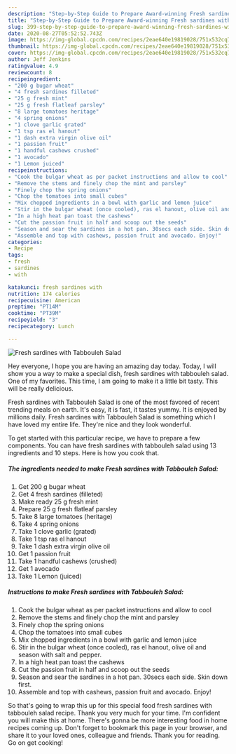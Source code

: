 ```yaml
---
description: "Step-by-Step Guide to Prepare Award-winning Fresh sardines with Tabbouleh Salad"
title: "Step-by-Step Guide to Prepare Award-winning Fresh sardines with Tabbouleh Salad"
slug: 399-step-by-step-guide-to-prepare-award-winning-fresh-sardines-with-tabbouleh-salad
date: 2020-08-27T05:52:52.743Z
image: https://img-global.cpcdn.com/recipes/2eae640e19819028/751x532cq70/fresh-sardines-with-tabbouleh-salad-recipe-main-photo.jpg
thumbnail: https://img-global.cpcdn.com/recipes/2eae640e19819028/751x532cq70/fresh-sardines-with-tabbouleh-salad-recipe-main-photo.jpg
cover: https://img-global.cpcdn.com/recipes/2eae640e19819028/751x532cq70/fresh-sardines-with-tabbouleh-salad-recipe-main-photo.jpg
author: Jeff Jenkins
ratingvalue: 4.9
reviewcount: 8
recipeingredient:
- "200 g bugar wheat"
- "4 fresh sardines filleted"
- "25 g fresh mint"
- "25 g fresh flatleaf parsley"
- "8 large tomatoes heritage"
- "4 spring onions"
- "1 clove garlic grated"
- "1 tsp ras el hanout"
- "1 dash extra virgin olive oil"
- "1 passion fruit"
- "1 handful cashews crushed"
- "1 avocado"
- "1 Lemon juiced"
recipeinstructions:
- "Cook the bulgar wheat as per packet instructions and allow to cool"
- "Remove the stems and finely chop the mint and parsley"
- "Finely chop the spring onions"
- "Chop the tomatoes into small cubes"
- "Mix chopped ingredients in a bowl with garlic and lemon juice"
- "Stir in the bulgar wheat (once cooled), ras el hanout, olive oil and season with salt and pepper."
- "In a high heat pan toast the cashews"
- "Cut the passion fruit in half and scoop out the seeds"
- "Season and sear the sardines in a hot pan. 30secs each side. Skin down first."
- "Assemble and top with cashews, passion fruit and avocado. Enjoy!"
categories:
- Recipe
tags:
- fresh
- sardines
- with

katakunci: fresh sardines with 
nutrition: 174 calories
recipecuisine: American
preptime: "PT14M"
cooktime: "PT39M"
recipeyield: "3"
recipecategory: Lunch

---
```



![Fresh sardines with Tabbouleh Salad](https://img-global.cpcdn.com/recipes/2eae640e19819028/751x532cq70/fresh-sardines-with-tabbouleh-salad-recipe-main-photo.jpg)

Hey everyone, I hope you are having an amazing day today. Today, I will show you a way to make a special dish, fresh sardines with tabbouleh salad. One of my favorites. This time, I am going to make it a little bit tasty. This will be really delicious.



Fresh sardines with Tabbouleh Salad is one of the most favored of recent trending meals on earth. It's easy, it is fast, it tastes yummy. It is enjoyed by millions daily. Fresh sardines with Tabbouleh Salad is something which I have loved my entire life. They're nice and they look wonderful.


To get started with this particular recipe, we have to prepare a few components. You can have fresh sardines with tabbouleh salad using 13 ingredients and 10 steps. Here is how you cook that.

<!--inarticleads1-->

##### The ingredients needed to make Fresh sardines with Tabbouleh Salad:

1. Get 200 g bugar wheat
1. Get 4 fresh sardines (filleted)
1. Make ready 25 g fresh mint
1. Prepare 25 g fresh flatleaf parsley
1. Take 8 large tomatoes (heritage)
1. Take 4 spring onions
1. Take 1 clove garlic (grated)
1. Take 1 tsp ras el hanout
1. Take 1 dash extra virgin olive oil
1. Get 1 passion fruit
1. Take 1 handful cashews (crushed)
1. Get 1 avocado
1. Take 1 Lemon (juiced)




<!--inarticleads2-->

##### Instructions to make Fresh sardines with Tabbouleh Salad:

1. Cook the bulgar wheat as per packet instructions and allow to cool
1. Remove the stems and finely chop the mint and parsley
1. Finely chop the spring onions
1. Chop the tomatoes into small cubes
1. Mix chopped ingredients in a bowl with garlic and lemon juice
1. Stir in the bulgar wheat (once cooled), ras el hanout, olive oil and season with salt and pepper.
1. In a high heat pan toast the cashews
1. Cut the passion fruit in half and scoop out the seeds
1. Season and sear the sardines in a hot pan. 30secs each side. Skin down first.
1. Assemble and top with cashews, passion fruit and avocado. Enjoy!




So that's going to wrap this up for this special food fresh sardines with tabbouleh salad recipe. Thank you very much for your time. I'm confident you will make this at home. There's gonna be more interesting food in home recipes coming up. Don't forget to bookmark this page in your browser, and share it to your loved ones, colleague and friends. Thank you for reading. Go on get cooking!
